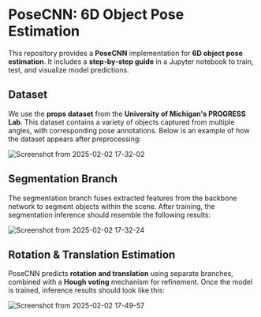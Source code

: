 # **PoseCNN: 6D Object Pose Estimation**

This repository provides a **PoseCNN** implementation for **6D object pose estimation**. It includes a **step-by-step guide** in a Jupyter notebook to train, test, and visualize model predictions.

## **Dataset**
We use the **props dataset** from the **University of Michigan's PROGRESS Lab**. This dataset contains a variety of objects captured from multiple angles, with corresponding pose annotations. Below is an example of how the dataset appears after preprocessing:

![Screenshot from 2025-02-02 17-32-02](https://github.com/user-attachments/assets/27a65058-ca57-4a34-b04e-0ec1b074f836)

## **Segmentation Branch**
The segmentation branch fuses extracted features from the backbone network to segment objects within the scene. After training, the segmentation inference should resemble the following results:


![Screenshot from 2025-02-02 17-32-24](https://github.com/user-attachments/assets/d3dcf32f-631c-4cad-8c08-666c134c7f15)

## **Rotation & Translation Estimation**
PoseCNN predicts **rotation and translation** using separate branches, combined with a **Hough voting** mechanism for refinement. Once the model is trained, inference results should look like this:

![Screenshot from 2025-02-02 17-49-57](https://github.com/user-attachments/assets/cc6a8b4e-b775-479f-b544-e1545f8fb963)


